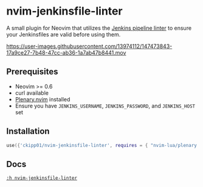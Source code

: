 # nvim-jenkinsfile-linter

A small plugin for Neovim that utilizes the [Jenkins pipeline
linter](https://www.jenkins.io/doc/book/pipeline/development/) to ensure your
Jenkinsfiles are valid before using them.

https://user-images.githubusercontent.com/13974112/147473843-17a9ce27-7b48-47cc-ab36-1a7ab47b8441.mov

## Prerequisites

- Neovim >= 0.6
- curl available
- [Plenary.nvim](https://github.com/nvim-lua/plenary.nvim) installed
- Ensure you have `JENKINS_USERNAME`, `JENKINS_PASSWORD`, and `JENKINS_HOST` set

## Installation

```lua
use({'ckipp01/nvim-jenkinsfile-linter', requires = { "nvim-lua/plenary.nvim" } })
```

## Docs

[`:h nvim-jenkinsfile-linter`](https://github.com/ckipp01/nvim-jenkinsfile-linter/blob/main/doc/jenkinsfile-linter.txt)
